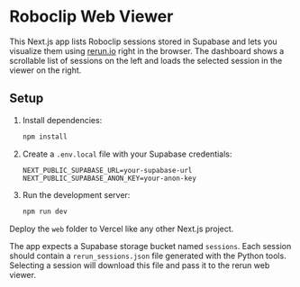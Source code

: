 # Roboclip Web Viewer

This Next.js app lists Roboclip sessions stored in Supabase and lets you visualize them using [rerun.io](https://www.rerun.io/) right in the browser. The dashboard shows a scrollable list of sessions on the left and loads the selected session in the viewer on the right.

## Setup

1. Install dependencies:
   ```bash
   npm install
   ```
2. Create a `.env.local` file with your Supabase credentials:
   ```env
   NEXT_PUBLIC_SUPABASE_URL=your-supabase-url
   NEXT_PUBLIC_SUPABASE_ANON_KEY=your-anon-key
   ```
3. Run the development server:
   ```bash
   npm run dev
   ```

Deploy the `web` folder to Vercel like any other Next.js project.

The app expects a Supabase storage bucket named `sessions`. Each session should contain a `rerun_sessions.json` file generated with the Python tools. Selecting a session will download this file and pass it to the rerun web viewer.
